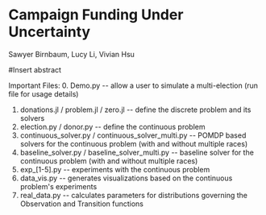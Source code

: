 # Campaign Funding Under Uncertainty
Sawyer Birnbaum, Lucy Li, Vivian Hsu

#Insert abstract

Important Files:
0. Demo.py -- allow a user to simulate a multi-election (run file for usage details)
1. donations.jl / problem.jl / zero.jl -- define the discrete problem and its solvers
2. election.py / donor.py -- define the continuous problem 
3. continuous_solver.py / continuous_solver_multi.py -- POMDP based solvers for the continuous problem (with and without multiple races)
4. baseline_solver.py / baseline_solver_multi.py -- baseline solver for the continuous problem (with and without multiple races)
5. exp_[1-5].py -- experiments with the continuous problem
6. data_vis.py -- generates visualizations based on the continuous problem's experiments
7. real_data.py -- calculates parameters for distributions governing the Observation and Transition functions 
